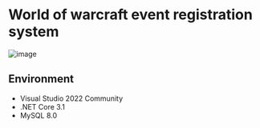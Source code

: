 # World of warcraft event registration system

![image](https://user-images.githubusercontent.com/2216750/171153185-4a2a9327-6160-4277-9a5c-acb478c721bb.png)

## Environment
- Visual Studio 2022 Community
- .NET Core 3.1
- MySQL 8.0
